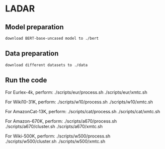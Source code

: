 # LADAR

## Model preparation
    download BERT-base-uncased model to ./bert

## Data preparation
    download different datasets to ./data

## Run the code
For Eurlex-4k, perform:
    ./scripts/eur/process.sh
    ./scripts/eur/xmtc.sh
 
For Wiki10-31K, perform:
    ./scripts/w10/process.sh
    ./scripts/w10/xmtc.sh
    
For AmazonCat-13K, perform:
    ./scripts/cat/process.sh
    ./scripts/cat/xmtc.sh
    
For Amazon-670K, perform:
    ./scripts/a670/process.sh
    ./scripts/a670/cluster.sh
    ./scripts/a670/xmtc.sh
    
For Wiki-500K, perform:
    ./scripts/w500/process.sh
    ./scripts/w500/cluster.sh
    ./scripts/w500/xmtc.sh
